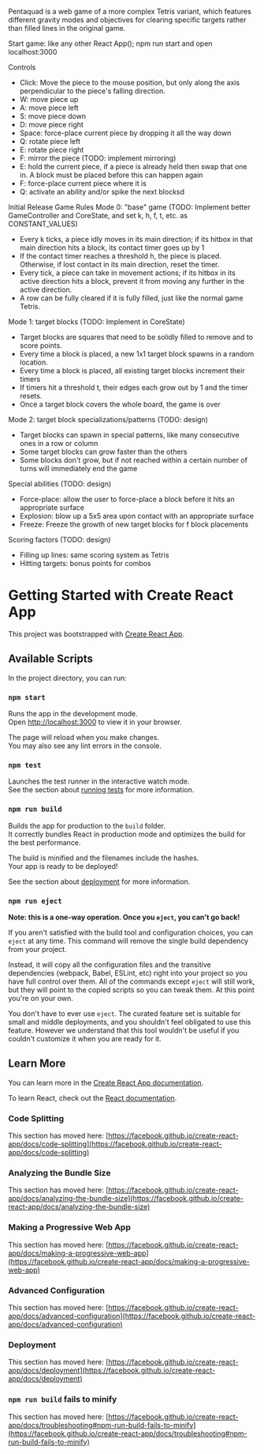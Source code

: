 Pentaquad is a web game of a more complex Tetris variant, which features different gravity modes and objectives for clearing
specific targets rather than filled lines in the original game.

Start game: like any other React App(); npm run start and open localhost:3000

Controls
- Click: Move the piece to the mouse position, but only along the axis perpendicular to the piece's falling direction.
- W: move piece up
- A: move piece left
- S: move piece down
- D: move piece right
- Space: force-place current piece by dropping it all the way down
- Q: rotate piece left 
- E: rotate piece right
- F: mirror the piece (TODO: implement mirroring)
- E: hold the current piece, if a piece is already held then swap that one in. A block must be placed before this can happen again
- F: force-place current piece where it is
- Q: activate an ability and/or spike the next blocksd

Initial Release Game Rules 
Mode 0: "base" game (TODO: Implement better GameController and CoreState, and set k, h, f, t, etc. as CONSTANT_VALUES)
- Every k ticks, a piece idly moves in its main direction; if its hitbox in that main direction hits a block, its contact timer goes up by 1
- If the contact timer reaches a threshold h, the piece is placed. Otherwise, if lost contact in its main direction, reset the timer.
- Every tick, a piece can take in movement actions; if its hitbox in its active direction hits a block, prevent it from moving any further in the active direction.
- A row can be fully cleared if it is fully filled, just like the normal game Tetris.

Mode 1: target blocks (TODO: Implement in CoreState)
- Target blocks are squares that need to be solidly filled to remove and to score points.
- Every time a block is placed, a new 1x1 target block spawns in a random location.
- Every time a block is placed, all existing target blocks increment their timers
- If timers hit a threshold t, their edges each grow out by 1 and the timer resets. 
- Once a target block covers the whole board, the game is over

Mode 2: target block specializations/patterns (TODO: design)
- Target blocks can spawn in special patterns, like many consecutive ones in a row or column
- Some target blocks can grow faster than the others
- Some blocks don't grow, but if not reached within a certain number of turns will immediately end the game

Special abilities (TODO: design)
- Force-place: allow the user to force-place a block before it hits an appropriate surface
- Explosion: blow up a 5x5 area upon contact with an appropriate surface
- Freeze: Freeze the growth of new target blocks for f block placements

Scoring factors (TODO: design)
- Filling up lines: same scoring system as Tetris
- Hitting targets: bonus points for combos


# Getting Started with Create React App

This project was bootstrapped with [Create React App](https://github.com/facebook/create-react-app).

## Available Scripts

In the project directory, you can run:

### `npm start`

Runs the app in the development mode.\
Open [http://localhost:3000](http://localhost:3000) to view it in your browser.

The page will reload when you make changes.\
You may also see any lint errors in the console.

### `npm test`

Launches the test runner in the interactive watch mode.\
See the section about [running tests](https://facebook.github.io/create-react-app/docs/running-tests) for more information.

### `npm run build`

Builds the app for production to the `build` folder.\
It correctly bundles React in production mode and optimizes the build for the best performance.

The build is minified and the filenames include the hashes.\
Your app is ready to be deployed!

See the section about [deployment](https://facebook.github.io/create-react-app/docs/deployment) for more information.

### `npm run eject`

**Note: this is a one-way operation. Once you `eject`, you can't go back!**

If you aren't satisfied with the build tool and configuration choices, you can `eject` at any time. This command will remove the single build dependency from your project.

Instead, it will copy all the configuration files and the transitive dependencies (webpack, Babel, ESLint, etc) right into your project so you have full control over them. All of the commands except `eject` will still work, but they will point to the copied scripts so you can tweak them. At this point you're on your own.

You don't have to ever use `eject`. The curated feature set is suitable for small and middle deployments, and you shouldn't feel obligated to use this feature. However we understand that this tool wouldn't be useful if you couldn't customize it when you are ready for it.

## Learn More

You can learn more in the [Create React App documentation](https://facebook.github.io/create-react-app/docs/getting-started).

To learn React, check out the [React documentation](https://reactjs.org/).

### Code Splitting

This section has moved here: [https://facebook.github.io/create-react-app/docs/code-splitting](https://facebook.github.io/create-react-app/docs/code-splitting)

### Analyzing the Bundle Size

This section has moved here: [https://facebook.github.io/create-react-app/docs/analyzing-the-bundle-size](https://facebook.github.io/create-react-app/docs/analyzing-the-bundle-size)

### Making a Progressive Web App

This section has moved here: [https://facebook.github.io/create-react-app/docs/making-a-progressive-web-app](https://facebook.github.io/create-react-app/docs/making-a-progressive-web-app)

### Advanced Configuration

This section has moved here: [https://facebook.github.io/create-react-app/docs/advanced-configuration](https://facebook.github.io/create-react-app/docs/advanced-configuration)

### Deployment

This section has moved here: [https://facebook.github.io/create-react-app/docs/deployment](https://facebook.github.io/create-react-app/docs/deployment)

### `npm run build` fails to minify

This section has moved here: [https://facebook.github.io/create-react-app/docs/troubleshooting#npm-run-build-fails-to-minify](https://facebook.github.io/create-react-app/docs/troubleshooting#npm-run-build-fails-to-minify)

